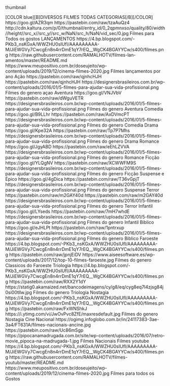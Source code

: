 <?xml version="1.0" encoding="UTF-8" standalone="no" ?>
<layoutype>thumbnail</layoutype>

<channels>
<channel>
<name>[COLOR blue][B]DIVERSOS FILMES TODAS CATEGORIAS[/B][/COLOR]</name>
<thumbnail>https://goo.gl/AZR3qm</thumbnail>
<externallink>https://pastebin.com/raw/tzaAuQz4</externallink>
<fanart>http://cdn.kaltura.com/p/0/thumbnail/entry_id/0_2qpmnxso/quality/80/width//height//src_x//src_y//src_w/NaN/src_h/NaN/vid_sec/0.jpg</fanart>
<info>Filmes para Todos os gostos </info>
</channel>
<channels>

<channel>
<name>LANÇAMENTOS</name>
<thumbnail>https://4.bp.blogspot.com/-PKb3_nsKGxA/WWZHU0sIUfI/AAAAAAAAA-M/JiEWGVy7CwcgEn8n4rrDmE1qY7rEQ__WgCK4BGAYYCw/s400/filmes.png</thumbnail>
<externallink>https://raw.githubusercontent.com/RAMALHOTV/filmes-lan-amentos/master/README.md</externallink>
<fanart>https://www.meupositivo.com.br/doseujeito/wp-content/uploads/2019/12/cinema-filmes-2020.jpg</fanart>
<info>Filmes lançamentos por ano</info>
</channel>

<channels>
<channel>
<name>Ação</name>
<thumbnail>https://pastebin.com/raw/qjnhcHJH</thumbnail>
<externallink>https://pastebin.com/raw/qjnhcHJH</externallink>
<fanart>https://designersbrasileiros.com.br/wp-content/uploads/2016/01/5-filmes-para-ajudar-sua-vida-profissional.png</fanart>
<info>Filmes do genero açao</info>
</channel>

<channel>
<name>Aventura</name>
<thumbnail>https://goo.gl/VNJVbV</thumbnail>
<externallink>https://pastebin.com/raw/dWguVETR</externallink>
<fanart>https://designersbrasileiros.com.br/wp-content/uploads/2016/01/5-filmes-para-ajudar-sua-vida-profissional.png</fanart>
<info>Filmes do genero Aventura</info>
</channel>

<channel>
<name>Comedia</name>
<thumbnail>https://goo.gl/B9LLhr</thumbnail>
<externallink>https://pastebin.com/raw/AxDVmcPT</externallink>
<fanart>https://designersbrasileiros.com.br/wp-content/uploads/2016/01/5-filmes-para-ajudar-sua-vida-profissional.png</fanart>
<info>Filmes do genero Comedia</info>
</channel>

<channel>
<name>Drama</name>
<thumbnail>https://goo.gl/Kpe32A</thumbnail>
<externallink>https://pastebin.com/raw/Tp7P7Mhs</externallink>
<fanart>https://designersbrasileiros.com.br/wp-content/uploads/2016/01/5-filmes-para-ajudar-sua-vida-profissional.png</fanart>
<info>Filmes do genero Drama </info>
</channel>

<channel>
<name>Romance</name>
<thumbnail>https://goo.gl/JgyABD</thumbnail>
<externallink>https://pastebin.com/raw/eEhLZVVA</externallink>
<fanart>https://designersbrasileiros.com.br/wp-content/uploads/2016/01/5-filmes-para-ajudar-sua-vida-profissional.png</fanart>
<info>Filmes do genero Romance</info>
</channel>

<channel>
<name>Ficção</name>
<thumbnail>https://goo.gl/YLQgNV</thumbnail>
<externallink>https://pastebin.com/raw/XCWWFM9S</externallink>
<fanart>https://designersbrasileiros.com.br/wp-content/uploads/2016/01/5-filmes-para-ajudar-sua-vida-profissional.png</fanart>
<info>Filmes do genero Ficção</info>
</channel>



<channel>
<name>Suspense e Épico</name>
<thumbnail>https://goo.gl/4gDica</thumbnail>
<externallink>https://pastebin.com/raw/T36vGpjT</externallink>
<fanart>https://designersbrasileiros.com.br/wp-content/uploads/2016/01/5-filmes-para-ajudar-sua-vida-profissional.png</fanart>
<info>Filmes do genero Suspense</info>
</channel>

<channel>
<name>Terror</name>
<thumbnail>https://pastebin.com/raw/m2GAY40d</thumbnail>
<externallink>https://pastebin.com/raw/m2GAY40d</externallink>
<fanart>https://designersbrasileiros.com.br/wp-content/uploads/2016/01/5-filmes-para-ajudar-sua-vida-profissional.png</fanart>
<info>Filmes do genero Terror</info>
</channel>

<channel>
<name>Infantil</name>
<thumbnail>https://goo.gl/LYseds</thumbnail>
<externallink>https://pastebin.com/raw/7mH7whdE</externallink>
<fanart>https://designersbrasileiros.com.br/wp-content/uploads/2016/01/5-filmes-para-ajudar-sua-vida-profissional.png</fanart>
<info>Filmes do genero Infantil</info>
</channel>

<channel>
<name>Biblico</name>
<thumbnail>https://goo.gl/eJHLPt</thumbnail>
<externallink>https://pastebin.com/raw/1pntrxup</externallink>
<fanart>https://designersbrasileiros.com.br/wp-content/uploads/2016/01/5-filmes-para-ajudar-sua-vida-profissional.png</fanart>
<info>Filmes do genero Biblico</info>
</channel>


<channel>
<name>Faroeste</name>
<thumbnail>https://4.bp.blogspot.com/-PKb3_nsKGxA/WWZHU0sIUfI/AAAAAAAAA-M/JiEWGVy7CwcgEn8n4rrDmE1qY7rEQ__WgCK4BGAYYCw/s400/filmes.png</thumbnail>
<externallink>https://pastebin.com/raw/jpnjEiDV</externallink>
<fanart>https://www.aiseesoftware.es/wp-content/uploads/2017/12/top-10-filmes-faroeste.jpg</fanart>
<info>Filmes do genero Classicos do Faroeste </info>
</channel>

<channel>
<name> Triologia </name>
<thumbnail>https://4.bp.blogspot.com/-PKb3_nsKGxA/WWZHU0sIUfI/AAAAAAAAA-M/JiEWGVy7CwcgEn8n4rrDmE1qY7rEQ__WgCK4BGAYYCw/s400/filmes.png</thumbnail>
<externallink>https://pastebin.com/raw/RXX2Y1dY</externallink>
<fanart>https://statig0.akamaized.net/bancodeimagens/cy/g8/eq/cyg8eq7l4zjsg84j0si00tllw.jpg</fanart>
<info>Filmes do genero Triologia </info>
</channel>


<channel>
<name> Nostagia </name>
<thumbnail>https://4.bp.blogspot.com/-PKb3_nsKGxA/WWZHU0sIUfI/AAAAAAAAA-M/JiEWGVy7CwcgEn8n4rrDmE1qY7rEQ__WgCK4BGAYYCw/s400/filmes.png</thumbnail>
<externallink>https://pastebin.com/raw/FxWNShkJ</externallink>
<fanart>https://i.ytimg.com/vi/JwOvPvc8ZfE/maxresdefault.jpg</fanart>
<info>Filmes do genero Nostagia </info>
</channel>
<channels>
<channel>
<name>Cine Nacional</name>
<thumbnail>https://ogimg.infoglobo.com.br/in/24117383-3ae-3a4/FT631A/filmes-nacionais-ancine.jpg</thumbnail>
<externallink>https://pastebin.com/raw/Uc86mSgp</externallink>
<fanart>https://pipocanamadrugada.com.br/site/wp-content/uploads/2016/07/retro-movie_pipoca-na-madrugada-1.jpg</fanart>
<info>Filmes Nacionais </info>
</channel>
<channel>
<name>Filmes youtube</name>
<thumbnail>https://4.bp.blogspot.com/-PKb3_nsKGxA/WWZHU0sIUfI/AAAAAAAAA-M/JiEWGVy7CwcgEn8n4rrDmE1qY7rEQ__WgCK4BGAYYCw/s400/filmes.png</thumbnail>
<externallink>https://raw.githubusercontent.com/RAMALHOTV/filmes-youtub/master/README.md</externallink>
<fanart>https://www.meupositivo.com.br/doseujeito/wp-content/uploads/2019/12/cinema-filmes-2020.jpg</fanart>
<info>Filmes para todos os Gostos  </info>
</channel>


</channels>
